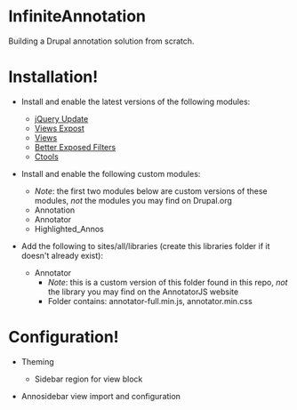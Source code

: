# InfiniteAnnotation
Building a Drupal annotation solution from scratch.

# Installation!

- Install and enable the latest versions of the following modules:
  - [jQuery Update](https://www.drupal.org/project/jquery_update)
  - [Views Expost](https://www.drupal.org/project/views_expost)
  - [Views](https://www.drupal.org/project/views)
  - [Better Exposed Filters](https://www.drupal.org/project/better_exposed_filters)
  - [Ctools](https://www.drupal.org/project/ctools)
  
- Install and enable the following custom modules:
    - *Note*: the first two modules below are custom versions of these modules, *not* the modules you may find on Drupal.org
  - Annotation
  - Annotator
  - Highlighted_Annos
  
- Add the following to sites/all/libraries (create this libraries folder if it doesn't already exist):
  - Annotator
    - *Note*: this is a custom version of this folder found in this repo, *not* the library you may find on the AnnotatorJS website
    - Folder contains: annotator-full.min.js, annotator.min.css
    
# Configuration!

- Theming
  - Sidebar region for view block
  
- Annosidebar view import and configuration
